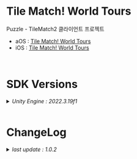 # Tile Match! World Tours

Puzzle - TileMatch2 클라이언트 프로젝트

+ aOS : [Tile Match! World Tours](https://play.google.com/store/apps/details?id=com.ninetap.tilematchworldtours&gl=US)
+ iOS : [Tile Match! World Tours](https://apps.apple.com/app/id6476965728)

<br>

# SDK Versions
<details>
<summary markdown="span"><em>Unity Engine : 2022.3.19f1</em></summary>
<br>

---
+ UnityPackage Version
   - External Dependency Manager : 1.2.179
   - AppsFlyer : 6.12.22
   - Firebase : 11.7.0
   - Facebook : 16.0.2
   - IronSource : 7.7.0
   - In App Purchasing : 4.10.0

</details>

<br>

# ChangeLog

<details>
<summary markdown="span"><em>last update : 1.0.2</em></summary>
<br>

---
+ 1.0.2
   - 수집 이벤트 추가

---
+ 1.0.1
   - 번들 팝업 추가
   - 레벨 추가
   - 퍼즐 추가

---
+ 1.0.0
   - 출시 버전 배포

---
+ 0.0.1
   - Kick Off

</details>